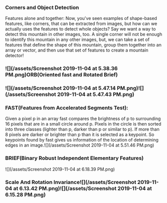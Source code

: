 ### Corners and Object Detection

Features alone and together: Now, you've seen examples of shape-based features, like corners, that can be extracted from images, but how can we actually uses the features to detect whole objects? Say we want a way to detect this mountain in other images, too. A single corner will not be enough to identify this mountain in any other images, but, we can take a set of features that define the shape of this mountain, group them together into an array or vector, and then use that set of features to create a mountain detector!

### ![](/assets/Screenshot 2019-11-04 at 5.38.36 PM.png)**ORB\(Oriented fast and Rotated Brief\)**

### ![](/assets/Screenshot 2019-11-04 at 5.47.14 PM.png)![](/assets/Screenshot 2019-11-04 at 5.47.43 PM.png)

### FAST\(**Features from Accelerated Segments Test\):**

Given a pixel p in an array fast compares the brightness of p to surrounding 16 pixels that are in a small circle around p. Pixels in the circle is then sorted into three classes \(lighter than p, darker than p or similar to p\). If more than 8 pixels are darker or brighter than p than it is selected as a keypoint. So keypoints found by fast gives us information of the location of determining edges in an image.![](/assets/Screenshot 2019-11-04 at 5.51.46 PM.png)

### BRIEF\(Binary Robust Independent Elementary Features\)

![](/assets/Screenshot 2019-11-04 at 6.18.39 PM.png)

### Scale And Rotation Invariance![](/assets/Screenshot 2019-11-04 at 6.13.42 PM.png)![](/assets/Screenshot 2019-11-04 at 6.15.28 PM.png)



